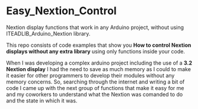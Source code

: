 # Easy_Nextion_Control
Nextion display functions that work in any Arduino project, without using ITEADLIB_Arduino_Nextion library.
<p>This repo consists of code examples that show you <strong>How to control Nextion displays without any extra library</strong> using only functions inside your code.</p>
When I was developing a complex arduino project including the use of a <strong>3.2 Nextion display</strong> I had the need to save as much memory as I could to make it easier for other programmers to develop their modules without any memory concerns.
So, searching through the internet and writing a bit of code I came up with the next group of functions that make it easy for me and my coworkers to understand what the Nextion was comanded to do and the state in which it was.
